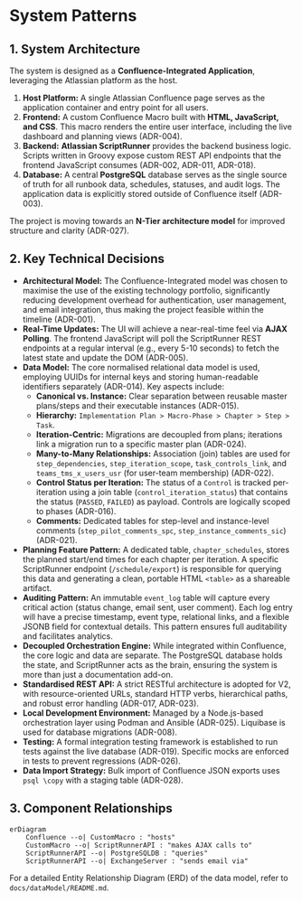 # System Patterns

## 1. System Architecture

The system is designed as a **Confluence-Integrated Application**, leveraging the Atlassian platform as the host.
1. **Host Platform:** A single Atlassian Confluence page serves as the application container and entry point for all users.
2. **Frontend:** A custom Confluence Macro built with **HTML, JavaScript, and CSS**. This macro renders the entire user interface, including the live dashboard and planning views (ADR-004).
3. **Backend:** **Atlassian ScriptRunner** provides the backend business logic. Scripts written in Groovy expose custom REST API endpoints that the frontend JavaScript consumes (ADR-002, ADR-011, ADR-018).
4. **Database:** A central **PostgreSQL** database serves as the single source of truth for all runbook data, schedules, statuses, and audit logs. The application data is explicitly stored outside of Confluence itself (ADR-003).

The project is moving towards an **N-Tier architecture model** for improved structure and clarity (ADR-027).

## 2. Key Technical Decisions

* **Architectural Model:** The Confluence-Integrated model was chosen to maximise the use of the existing technology portfolio, significantly reducing development overhead for authentication, user management, and email integration, thus making the project feasible within the timeline (ADR-001).
* **Real-Time Updates:** The UI will achieve a near-real-time feel via **AJAX Polling**. The frontend JavaScript will poll the ScriptRunner REST endpoints at a regular interval (e.g., every 5-10 seconds) to fetch the latest state and update the DOM (ADR-005).
* **Data Model:** The core normalised relational data model is used, employing UUIDs for internal keys and storing human-readable identifiers separately (ADR-014). Key aspects include:
  * **Canonical vs. Instance:** Clear separation between reusable master plans/steps and their executable instances (ADR-015).
  * **Hierarchy:** `Implementation Plan > Macro-Phase > Chapter > Step > Task`.
  * **Iteration-Centric:** Migrations are decoupled from plans; iterations link a migration run to a specific master plan (ADR-024).
  * **Many-to-Many Relationships:** Association (join) tables are used for `step_dependencies`, `step_iteration_scope`, `task_controls_link`, and `teams_tms_x_users_usr` (for user-team membership) (ADR-022).
  * **Control Status per Iteration:** The status of a `Control` is tracked per-iteration using a join table (`control_iteration_status`) that contains the status (`PASSED`, `FAILED`) as payload. Controls are logically scoped to phases (ADR-016).
  * **Comments:** Dedicated tables for step-level and instance-level comments (`step_pilot_comments_spc`, `step_instance_comments_sic`) (ADR-021).
* **Planning Feature Pattern:** A dedicated table, `chapter_schedules`, stores the planned start/end times for each chapter per iteration. A specific ScriptRunner endpoint (`/schedule/export`) is responsible for querying this data and generating a clean, portable HTML `<table>` as a shareable artifact.
* **Auditing Pattern:** An immutable `event_log` table will capture every critical action (status change, email sent, user comment). Each log entry will have a precise timestamp, event type, relational links, and a flexible JSONB field for contextual details. This pattern ensures full auditability and facilitates analytics.
* **Decoupled Orchestration Engine:** While integrated within Confluence, the core logic and data are separate. The PostgreSQL database holds the state, and ScriptRunner acts as the brain, ensuring the system is more than just a documentation add-on.
* **Standardised REST API:** A strict RESTful architecture is adopted for V2, with resource-oriented URLs, standard HTTP verbs, hierarchical paths, and robust error handling (ADR-017, ADR-023).
* **Local Development Environment:** Managed by a Node.js-based orchestration layer using Podman and Ansible (ADR-025). Liquibase is used for database migrations (ADR-008).
* **Testing:** A formal integration testing framework is established to run tests against the live database (ADR-019). Specific mocks are enforced in tests to prevent regressions (ADR-026).
* **Data Import Strategy:** Bulk import of Confluence JSON exports uses `psql \copy` with a staging table (ADR-028).

## 3. Component Relationships

```mermaid
erDiagram
    Confluence --o| CustomMacro : "hosts"
    CustomMacro --o| ScriptRunnerAPI : "makes AJAX calls to"
    ScriptRunnerAPI --o| PostgreSQLDB : "queries"
    ScriptRunnerAPI --o| ExchangeServer : "sends email via"
```

For a detailed Entity Relationship Diagram (ERD) of the data model, refer to `docs/dataModel/README.md`.
